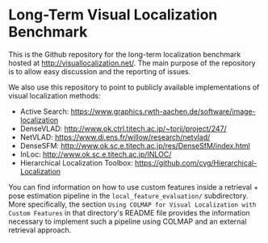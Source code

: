 # Long-Term Visual Localization Benchmark
This is the Github repository for the long-term localization benchmark hosted at http://visuallocalization.net/. 
The main purpose of the repository is to allow easy discussion and the reporting of issues.

We also use this repository to point to publicly available implementations of visual localization methods:
* Active Search: https://www.graphics.rwth-aachen.de/software/image-localization
* DenseVLAD: http://www.ok.ctrl.titech.ac.jp/~torii/project/247/
* NetVLAD: https://www.di.ens.fr/willow/research/netvlad/
* DenseSFM: http://www.ok.sc.e.titech.ac.jp/res/DenseSfM/index.html
* InLoc: http://www.ok.sc.e.titech.ac.jp/INLOC/
* Hierarchical Localization Toolbox: https://github.com/cvg/Hierarchical-Localization

You can find information on how to use custom features inside a retrieval + pose estimation pipeline in the `local_feature_evaluation/` subdirectory. More specifically, the section `Using COLMAP for Visual Localization with Custom Features` in that directory's README file provides the information necessary to implement such a pipeline using COLMAP and an external retrieval approach.
